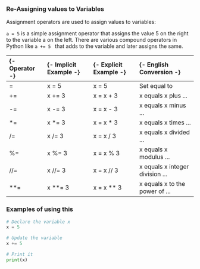 ### Re-Assigning values to Variables

Assignment operators are used to assign values to variables:

`a = 5` is a simple assignment operator that assigns the value 5 on the right to the variable a on the left. There are various compound operators in Python like `a += 5 ` that adds to the variable and later assigns the same.

|   {- Operator -}   |   {- Implicit Example -}   |   {- Explicit Example -}    |   {- English Conversion -}|
|:------|:----|:-------|:-----------------|    
|=  | x = 5  | x = 5 |	Set equal to      |
|+= | x += 3 | x = x + 3| x equals x plus ...|
| -= | x -= 3 | x = x - 3 | x equals x minus ...|
| *= | x *= 3 | x = x * 3 | x equals x times ...|
| /= | x /= 3 | x = x / 3 | x equals x divided ...|
| %= | x %= 3 | x = x % 3 | x equals x modulus ...|
| //= | x //= 3 | x = x // 3 | x equals x integer division ...|
| **= | x **= 3 | x = x ** 3 | x equals x to the power of ...|

### Examples of using this

```python
# Declare the variable x
x = 5

# Update the variable
x += 5

# Print it
print(x)
```
